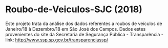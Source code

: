 # Roubo-de-Veiculos-SJC (2018)
Este projeto trata da análise dos dados referentes a roubos de veículos de Janeiro/18 à Dezembro/18 em São José dos Campos.
Dados estes provenientes do site da Secretaria de Segurança Pública - Transparência - link: http://www.ssp.sp.gov.br/transparenciassp/ 

